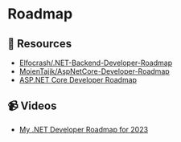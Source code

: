 # Roadmap

## 📘 Resources
- [Elfocrash/.NET-Backend-Developer-Roadmap](https://github.com/Elfocrash/.NET-Backend-Developer-Roadmap)
- [MoienTajik/AspNetCore-Developer-Roadmap](https://github.com/MoienTajik/AspNetCore-Developer-Roadmap)
- [ASP.NET Core Developer Roadmap](https://roadmap.sh/aspnet-core)

## 📹 Videos
- [My .NET Developer Roadmap for 2023](https://www.youtube.com/watch?v=KCBH1fEIrxc)